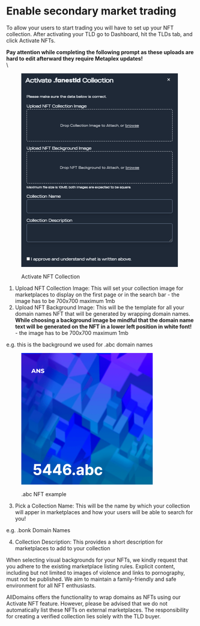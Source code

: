 # Enable secondary market trading

To allow your users to start trading you will have to set up your NFT collection. After activating your TLD go to Dashboard, hit the TLDs tab, and click Activate NFTs.

**Pay attention while completing the following prompt as these uploads are hard to edit afterward they require Metaplex updates!**\
\


<figure><img src="../.gitbook/assets/activate_nft_collection.png" alt=""><figcaption><p>Activate NFT Collection</p></figcaption></figure>

1. Upload NFT Collection Image: This will set your collection image for marketplaces to display on the first page or in the search bar - the image has to be 700x700 maximum 1mb
2. Upload NFT Background Image: This will be the template for all your domain names NFT that will be generated by wrapping domain names. **While choosing a background image be mindful that the domain name text will be generated on the NFT in a lower left position in white font!** - the image has to be 700x700 maximum 1mb

e.g. this is the background we used for .abc domain names

<figure><img src="../.gitbook/assets/abc_domain_example.png" alt="" width="350"><figcaption><p>.abc NFT example</p></figcaption></figure>

3. Pick a Collection Name: This will be the name by which your collection will apper in marketplaces and how your users will be able to search for you!

e.g. .bonk Domain Names

4. Collection Description: This provides a short description for marketplaces to add to your collection

When selecting visual backgrounds for your NFTs, we kindly request that you adhere to the existing marketplace listing rules. Explicit content, including but not limited to images of violence and links to pornography, must not be published. We aim to maintain a family-friendly and safe environment for all NFT enthusiasts.

AllDomains offers the functionality to wrap domains as NFTs using our Activate NFT feature. However, please be advised that we do not automatically list these NFTs on external marketplaces. The responsibility for creating a verified collection lies solely with the TLD buyer.
